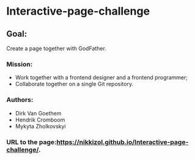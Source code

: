 # Interactive-page-challenge
## Goal:
Create a page together with GodFather.
### Mission:
* Work together with a frontend designer and a frontend programmer;
* Collaborate together on a single Git repository.
### Authors:
* Dirk Van Goethem
* Hendrik Cromboom
* Mykyta Zholkovskyi
### URL to the page:https://nikkizol.github.io/Interactive-page-challenge/.

